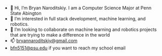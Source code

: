 - 👋 Hi, I’m Bryan Naroditskiy. I am a Computer Science Major at Penn State Abington
- 👀 I’m interested in full stack development, machine learning, and robotics.
- 💞️ I’m looking to collaborate on machine learning and robotics projects that are trying to make a difference in the world
- 📫 bryannaroditskiy@gmail.com
- bfn5151@psu.edu if you want to reach my school email


